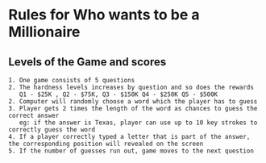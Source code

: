 # Rules for Who wants to be a Millionaire

## Levels of the Game and scores

    1. One game consists of 5 questions
    2. The hardness levels increases by question and so does the rewards
       Q1 - $25K , Q2 - $75K, Q3 - $150K Q4 - $250K Q5 - $500K
    2. Computer will randomly choose a word which the player has to guess
    3. Player gets 2 times the length of the word as chances to guess the correct answer
       eg: if the answer is Texas, player can use up to 10 key strokes to correctly guess the word
    4. If a player correctly typed a letter that is part of the answer, the corresponding position will revealed on the screen
    5. If the number of guesses run out, game moves to the next question


